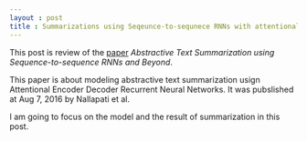 ```yaml
---
layout : post
title : Summarizations using Seqeunce-to-sequnece RNNs with attentional model
---
```


This post is review of the [paper](https://www.aclweb.org/anthology/K16-1028)
*Abstractive Text Summarization using Sequence-to-sequence RNNs and Beyond*.




This paper is about modeling abstractive text summarization usign Attentional Encoder Decoder Recurrent Neural Networks.
It was pubslished at Aug 7, 2016 by Nallapati et al.<br>

I am going to focus on the model and the result of summarization in this post.
